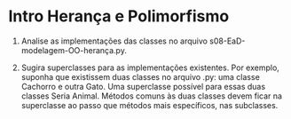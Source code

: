 # Intro Herança e Polimorfismo

1. Analise as implementações das classes no arquivo s08-EaD-modelagem-OO-herança.py.

2. Sugira superclasses para as implementações existentes. Por exemplo, suponha que existissem duas classes no arquivo .py: uma classe Cachorro e outra Gato. Uma superclasse possível para essas duas classes Seria Animal. Métodos comuns às duas classes devem ficar na superclasse ao passo que métodos mais específicos, nas subclasses.
